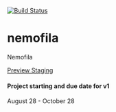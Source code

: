 [![Build Status](https://travis-ci.org/meseven/easyad.png)](https://travis-ci.org/meseven/easyad)


# nemofila
Nemofila

[Preview Staging](https://easyad-staging.herokuapp.com/)


#### Project starting and due date for v1
August 28 - October 28
